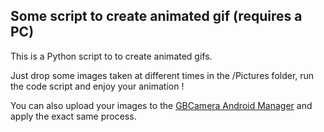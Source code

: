 ## Some script to create animated gif (requires a PC)

This is a Python script to to create animated gifs.

Just drop some images taken at different times in the /Pictures folder, run the code script and enjoy your animation !

You can also upload your images to the [GBCamera Android Manager](https://github.com/Mraulio/GBCamera-Android-Manager) and apply the exact same process.